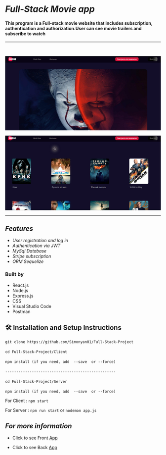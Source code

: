 # _Full-Stack Movie app_

#### This program is a Full-stack movie website that includes subscription, <br/>authentication and authorization.User can see movie trailers and subscribe to watch

---

<br/>

![IMG](/Client/public/Assets/project.png)

![IMG](/Client/public/Assets/Screenshot_3.png)

---

## _Features_

- _User registration and log in_
- _Authentication via JWT_
- _MySql Database_
- _Stripe subscription_
- _ORM Sequelize_

### Built by

- React.js
- Node.js
- Express.js
- CSS
- Visual Studio Code
- Postman

## 🛠 Installation and Setup Instructions

```
git clone https://github.com/Simonyan01/Full-Stack-Project

cd Full-Stack-Project/Client

npm install (if you need, add  --save  or --force)

--------------------------------------------------

cd Full-Stack-Project/Server

npm install (if you need, add  --save  or --force)
```

For Client : `npm start`

For Server : `npm run start` or `nodemon app.js`

## _For more information_

- Click to see Front [App](https://github.com/Simonyan01/Full-Stack-Project/tree/main/Client)

- Click to see Back [App](https://github.com/Simonyan01/Full-Stack-Project/tree/main/Server)
